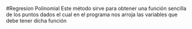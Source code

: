 #Regresion Polinomial
Este método sirve para obtener una función sencilla de los puntos dados el cual en el programa nos arroja las variables que debe tener dicha función

